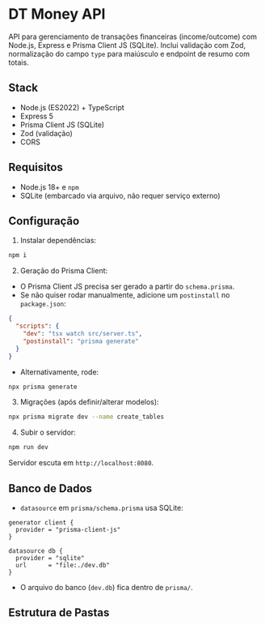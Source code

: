# DT Money API

API para gerenciamento de transações financeiras (income/outcome) com Node.js, Express e Prisma Client JS (SQLite). Inclui validação com Zod, normalização do campo `type` para maiúsculo e endpoint de resumo com totais.

## Stack

- Node.js (ES2022) + TypeScript
- Express 5
- Prisma Client JS (SQLite)
- Zod (validação)
- CORS

## Requisitos

- Node.js 18+ e `npm`
- SQLite (embarcado via arquivo, não requer serviço externo)

## Configuração

1. Instalar dependências:

```bash
npm i
```

2. Geração do Prisma Client:

- O Prisma Client JS precisa ser gerado a partir do `schema.prisma`.
- Se não quiser rodar manualmente, adicione um `postinstall` no `package.json`:

```json
{
  "scripts": {
    "dev": "tsx watch src/server.ts",
    "postinstall": "prisma generate"
  }
}
```

- Alternativamente, rode:

```bash
npx prisma generate
```

3. Migrações (após definir/alterar modelos):

```bash
npx prisma migrate dev --name create_tables
```

4. Subir o servidor:

```bash
npm run dev
```

Servidor escuta em `http://localhost:8080`.

## Banco de Dados

- `datasource` em `prisma/schema.prisma` usa SQLite:

```prisma
generator client {
  provider = "prisma-client-js"
}

datasource db {
  provider = "sqlite"
  url      = "file:./dev.db"
}
```

- O arquivo do banco (`dev.db`) fica dentro de `prisma/`.

## Estrutura de Pastas
